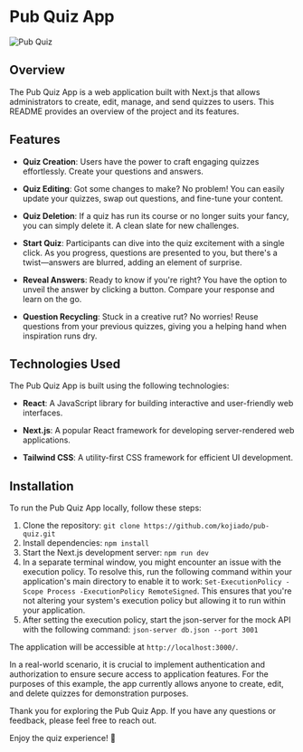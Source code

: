 # Pub Quiz App

![Pub Quiz](https://github.com/kojiado/pub-quiz/assets/127887180/4faea301-5b26-474d-b913-17b813138072)

## Overview

The Pub Quiz App is a web application built with Next.js that allows administrators to create, edit, manage, and send quizzes to users. This README provides an overview of the project and its features.

## Features

- **Quiz Creation**: Users have the power to craft engaging quizzes effortlessly. Create your questions and answers.

- **Quiz Editing**: Got some changes to make? No problem! You can easily update your quizzes, swap out questions, and fine-tune your content.

- **Quiz Deletion**: If a quiz has run its course or no longer suits your fancy, you can simply delete it. A clean slate for new challenges.

- **Start Quiz**: Participants can dive into the quiz excitement with a single click. As you progress, questions are presented to you, but there's a twist—answers are blurred, adding an element of surprise.

- **Reveal Answers**: Ready to know if you're right? You have the option to unveil the answer by clicking a button. Compare your response and learn on the go.

- **Question Recycling**: Stuck in a creative rut? No worries! Reuse questions from your previous quizzes, giving you a helping hand when inspiration runs dry.

## Technologies Used

The Pub Quiz App is built using the following technologies:

- **React**: A JavaScript library for building interactive and user-friendly web interfaces.

- **Next.js**: A popular React framework for developing server-rendered web applications.

- **Tailwind CSS**: A utility-first CSS framework for efficient UI development.


## Installation

To run the Pub Quiz App locally, follow these steps:

1. Clone the repository: `git clone https://github.com/kojiado/pub-quiz.git`
2. Install dependencies: `npm install`
3. Start the Next.js development server: `npm run dev`
4. In a separate terminal window, you might encounter an issue with the execution policy. To resolve this, run the following command within your application's main directory to enable it to work: `Set-ExecutionPolicy -Scope Process -ExecutionPolicy RemoteSigned`. This ensures that you're not altering your system's execution policy but allowing it to run within your application.
5. After setting the execution policy, start the json-server for the mock API with the following command: `json-server db.json --port 3001`

The application will be accessible at `http://localhost:3000/`.

In a real-world scenario, it is crucial to implement authentication and authorization to ensure secure access to application features. For the purposes of this example, the app currently allows anyone to create, edit, and delete quizzes for demonstration purposes.


Thank you for exploring the Pub Quiz App. If you have any questions or feedback, please feel free to reach out.

Enjoy the quiz experience! 🚀
